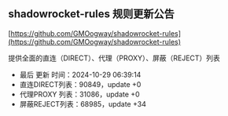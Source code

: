## shadowrocket-rules 规则更新公告

[https://github.com/GMOogway/shadowrocket-rules](https://github.com/GMOogway/shadowrocket-rules)

提供全面的直连（DIRECT）、代理（PROXY）、屏蔽（REJECT）列表
- 最后 更新 时间：2024-10-29 06:39:14
- 直连DIRECT列表：90849，update +0
- 代理PROXY 列表：31086，update +0
- 屏蔽REJECT列表：68985，update +34